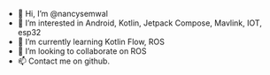 - 👋 Hi, I’m @nancysemwal
- 👀 I’m interested in Android, Kotlin, Jetpack Compose, Mavlink, IOT, esp32
- 🌱 I’m currently learning Kotlin Flow, ROS
- 💞️ I’m looking to collaborate on ROS
- 📫 Contact me on github.

<!---
nancysemwal/nancysemwal is a ✨ special ✨ repository because its `README.md` (this file) appears on your GitHub profile.
You can click the Preview link to take a look at your changes.
--->
